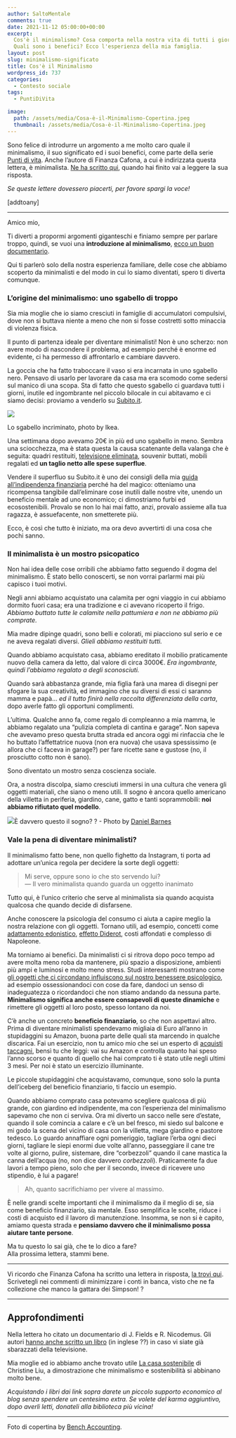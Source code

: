 ```yaml
---
author: SaltoMentale
comments: true
date: 2021-11-12 05:00:00+00:00
excerpt:
  Cos'è il minimalismo? Cosa comporta nella nostra vita di tutti i giorni?
  Quali sono i benefici? Ecco l'esperienza della mia famiglia.
layout: post
slug: minimalismo-significato
title: Cos'è il Minimalismo
wordpress_id: 737
categories:
  - Contesto sociale
tags:
  - PuntiDiVita

image:
  path: /assets/media/Cosa-è-il-Minimalismo-Copertina.jpeg
  thumbnail: /assets/media/Cosa-è-il-Minimalismo-Copertina.jpeg
---
```


Sono felice di introdurre un argomento a me molto caro quale il minimalismo, il suo significato ed i suoi benefici, come parte della serie [Punti di vita](/category/punti-di-vita/). Anche l’autore di Finanza Cafona, a cui è indirizzata questa lettera, è minimalista. [Ne ha scritto qui](https://finanzacafona.it/2021/11/cosa_e_il_minimalismo_come_funziona.html), quando hai finito vai a leggere la sua risposta.

_Se queste lettere dovessero piacerti, per favore spargi la voce!_

[addtoany]

---

Amico mio,

Ti diverti a propormi argomenti giganteschi e finiamo sempre per parlare troppo, quindi, se vuoi una **introduzione al minimalismo**, [ecco un buon documentario](https://minimalismfilm.com/watch/).

Qui ti parlerò solo della nostra esperienza familiare, delle cose che abbiamo scoperto da minimalisti e del modo in cui lo siamo diventati, spero ti diverta comunque.

### L’origine del minimalismo: uno sgabello di troppo

Sia mia moglie che io siamo cresciuti in famiglie di accumulatori compulsivi, dove non si buttava niente a meno che non si fosse costretti sotto minaccia di violenza fisica.

Il punto di partenza ideale per diventare minimalisti! Non è uno scherzo: non avere modo di nascondere il problema, ad esempio perché è enorme ed evidente, ci ha permesso di affrontarlo e cambiare davvero.

La goccia che ha fatto traboccare il vaso si era incarnata in uno sgabello nero. Pensavo di usarlo per lavorare da casa ma era scomodo come sedersi sul manico di una scopa. Sta di fatto che questo sgabello ci guardava tutti i giorni, inutile ed ingombrante nel piccolo bilocale in cui abitavamo e ci siamo decisi: proviamo a venderlo su [Subito.it](https://www.subito.it/).

![]({{site.baseurl}}/assets/media/V0jxkBZg2VPbL_-4FIVvPmypXErMRZPGb2_7XhzkCnZWhpq7T3EsZ5lkm7e5f-mvMVKDZKGGyCfVwAMHGeiC6iH0VuTX0tU_4kGFbA-gx2N8X1HnbPoNVazrrL8iJtT3QvQz9pRUs0.png)

Lo sgabello incriminato, photo by Ikea.

Una settimana dopo avevamo 20€ in più ed uno sgabello in meno. Sembra una sciocchezza, ma è stata questa la causa scatenante della valanga che è seguita: quadri restituiti, [televisione eliminata](/televisione-quanto-costa-davvero/), souvenir buttati, mobili regalati ed **un taglio netto alle spese superflue**.

Vendere il superfluo su Subito.it è uno dei consigli della mia [guida all’indipendenza finanziaria](/guida-indipendenza-finanziaria/) perché ha del magico: otteniamo una ricompensa tangibile dall’eliminare cose inutili dalle nostre vite, unendo un beneficio mentale ad uno economico; ci dimostriamo furbi ed ecosostenibili. Provalo se non lo hai mai fatto, anzi, provalo assieme alla tua ragazza, è assuefacente, non smetterete più.

Ecco, è così che tutto è iniziato, ma ora devo avvertirti di una cosa che pochi sanno.

### Il minimalista è un mostro psicopatico

Non hai idea delle cose orribili che abbiamo fatto seguendo il dogma del minimalismo. È stato bello conoscerti, se non vorrai parlarmi mai più capisco i tuoi motivi.

Negli anni abbiamo acquistato una calamita per ogni viaggio in cui abbiamo dormito fuori casa; era una tradizione e ci avevano ricoperto il frigo. _Abbiamo buttato tutte le calamite nella pattumiera e non ne abbiamo più comprate._

Mia madre dipinge quadri, sono belli e colorati, mi piacciono sul serio e ce ne aveva regalati diversi. _Glieli abbiamo restituiti tutti._

Quando abbiamo acquistato casa, abbiamo ereditato il mobilio praticamente nuovo della camera da letto, dal valore di circa 3000€. _Era ingombrante, quindi l’abbiamo regalato a degli sconosciuti._

Quando sarà abbastanza grande, mia figlia farà una marea di disegni per sfogare la sua creatività, ed immagino che su diversi di essi ci saranno mamma e papà… _ed il tutto finirà nella raccolta differenziata della carta_, dopo averle fatto gli opportuni complimenti.

L’ultima. Qualche anno fa, come regalo di compleanno a mia mamma, le abbiamo regalato una “pulizia completa di cantina e garage”. Non sapeva che avevamo preso questa brutta strada ed ancora oggi mi rinfaccia che le ho buttato l’affettatrice nuova (non era nuova) che usava spessissimo (e allora che ci faceva in garage?) per fare ricette sane e gustose (no, il prosciutto cotto non è sano).

Sono diventato un mostro senza coscienza sociale.

Ora, a nostra discolpa, siamo cresciuti immersi in una cultura che venera gli oggetti materiali, che siano o meno utili. Il sogno è ancora quello americano della villetta in periferia, giardino, cane, gatto e tanti soprammobili: **noi abbiamo rifiutato quel modello**.

![]({{site.baseurl}}/assets/media/Cosa-è-il-Minimalismo-Sogno.jpg)È davvero questo il sogno? ? - Photo by [Daniel Barnes](https://unsplash.com/@dannybarness?utm_source=unsplash&utm_medium=referral&utm_content=creditCopyText)

### Vale la pena di diventare minimalisti?

Il minimalismo fatto bene, non quello fighetto da Instagram, ti porta ad adottare un’unica regola per decidere la sorte degli oggetti:

> Mi serve, oppure sono io che sto servendo lui?  
— Il vero minimalista quando guarda un oggetto inanimato


Tutto qui, è l’unico criterio che serve al minimalista sia quando acquista qualcosa che quando decide di disfarsene.

Anche conoscere la psicologia del consumo ci aiuta a capire meglio la nostra relazione con gli oggetti. Tornano utili, ad esempio, concetti come [adattamento edonistico](/adattamento-edonistico), [effetto Diderot](/effetto-diderot/), costi affondati e complesso di Napoleone.

Ma torniamo ai benefici. Da minimalisti ci si ritrova dopo poco tempo ad avere molta meno roba da mantenere, più spazio a disposizione, ambienti più ampi e luminosi e molto meno stress. Studi interessanti mostrano come [gli oggetti che ci circondano influiscono sul nostro benessere psicologico](https://ideas.ted.com/feeling-stuck-guilty-overwhelmed-try-clearing-these-feelings-out-of-your-home/), ad esempio ossessionandoci con cose da fare, dandoci un senso di inadeguatezza o ricordandoci che non stiamo andando da nessuna parte. **Minimalismo significa anche essere consapevoli di queste dinamiche** e rimettere gli oggetti al loro posto, spesso lontano da noi.

C’è anche un concreto **beneficio finanziario**, so che non aspettavi altro. Prima di diventare minimalisti spendevamo migliaia di Euro all’anno in stupidaggini su Amazon, buona parte delle quali sta marcendo in qualche discarica. Fai un esercizio, non tu amico mio che sei un esperto di [acquisti taccagni](https://finanzacafona.it/2021/07/acquisti-taccagni-guida-comprare.html), bensì tu che leggi: vai su Amazon e controlla quanto hai speso l’anno scorso e quanto di quello che hai comprato ti è stato utile negli ultimi 3 mesi. Per noi è stato un esercizio illuminante.

Le piccole stupidaggini che acquistavamo, comunque, sono solo la punta dell’iceberg del beneficio finanziario, ti faccio un esempio.

Quando abbiamo comprato casa potevamo scegliere qualcosa di più grande, con giardino ed indipendente, ma con l’esperienza del minimalismo sapevamo che non ci serviva. Ora mi diverto un sacco nelle sere d’estate, quando il sole comincia a calare e c’è un bel fresco, mi siedo sul balcone e mi godo la scena del vicino di casa con la villetta, mega giardino e pastore tedesco. Lo guardo annaffiare ogni pomeriggio, tagliare l’erba ogni dieci giorni, tagliare le siepi enormi due volte all’anno, passeggiare il cane tre volte al giorno, pulire, sistemare, dire “corbezzoli” quando il cane mastica la canna dell’acqua (no, non dice davvero _corbezzoli_). Praticamente fa due lavori a tempo pieno, solo che per il secondo, invece di ricevere uno stipendio, è lui a pagare!

> Ah, quanto sacrifichiamo per vivere al massimo.


È nelle grandi scelte importanti che il minimalismo da il meglio di se, sia come beneficio finanziario, sia mentale. Esso semplifica le scelte, riduce i costi di acquisto ed il lavoro di manutenzione. Insomma, se non si è capito, amiamo questa strada e **pensiamo davvero che il minimalismo possa aiutare tante persone**.

Ma tu questo lo sai già, che te lo dico a fare?  
Alla prossima lettera, stammi bene.

---

Vi ricordo che Finanza Cafona ha scritto una lettera in risposta, [la trovi qui](https://finanzacafona.it/2021/11/cosa_e_il_minimalismo_come_funziona.html). Scrivetegli nei commenti di minimizzare i conti in banca, visto che ne fa collezione che manco la gattara dei Simpson! ?

---

## Approfondimenti

Nella lettera ho citato un documentario di J. Fields e R. Nicodemus. Gli autori [hanno anche scritto un libro](https://amzn.to/3wznO2P) (in inglese ??) in caso vi siate già sbarazzati della televisione.

Mia moglie ed io abbiamo anche trovato utile [La casa sostenibile](https://amzn.to/3oj6zPc) di Christine Liu, a dimostrazione che minimalismo e sostenibilità si abbinano molto bene.

_Acquistando i libri dai link sopra darete un piccolo supporto economico al blog senza spendere un centesimo extra. Se volete del karma aggiuntivo, dopo averli letti, donateli alla biblioteca più vicina!_

---

Foto di copertina by [Bench Accounting](https://unsplash.com/@benchaccounting?utm_source=unsplash&utm_medium=referral&utm_content=creditCopyText).

